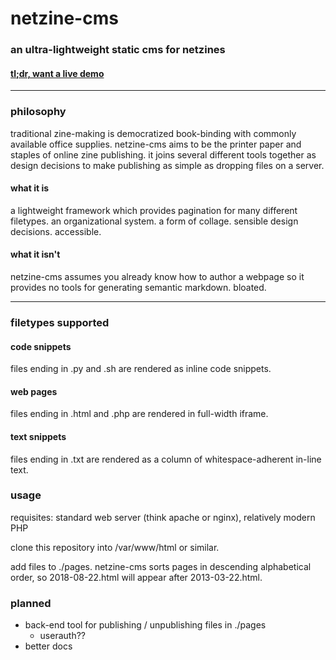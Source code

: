 # netzine-cms
### an ultra-lightweight static cms for netzines

#### [tl;dr, want a live demo](https://ashro.land/netzine-cms)

---

### philosophy
traditional zine-making is democratized book-binding with 
commonly available office supplies. netzine-cms aims to be the printer paper 
and staples of online zine publishing. it joins several different tools 
together as design decisions to make publishing as simple as dropping 
files on a server.

#### what it is
a lightweight framework which provides pagination for many different 
filetypes. an organizational system. a form of collage. sensible design 
decisions. accessible. 

#### what it isn't 
netzine-cms assumes you already know how to author a webpage so it 
provides no tools for generating semantic markdown. bloated. 

---

### filetypes supported

#### code snippets
files ending in .py and .sh are rendered as inline code snippets.

#### web pages
files ending in .html and .php are rendered in full-width iframe.

#### text snippets
files ending in .txt are rendered as a column of 
whitespace-adherent in-line text.

### usage

requisites: standard web server (think apache or nginx), relatively 
modern PHP

clone this repository into /var/www/html or similar.

add files to ./pages. netzine-cms sorts pages in descending 
alphabetical order, so 2018-08-22.html will appear after 
2013-03-22.html.

### planned

- back-end tool for publishing / unpublishing files in ./pages
	- userauth??
- better docs


